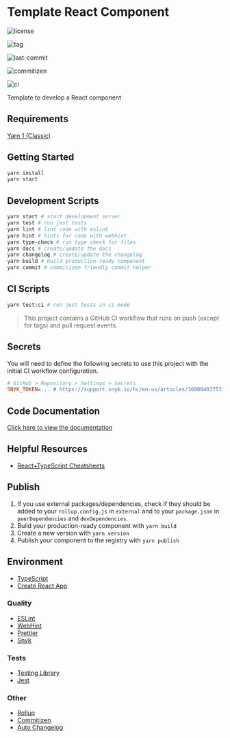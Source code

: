# Template React Component

![license](https://img.shields.io/github/license/kporten/template-react-component)

![tag](https://img.shields.io/github/v/tag/kporten/template-react-component)

![last-commit](https://img.shields.io/github/last-commit/kporten/template-react-component)

![commitizen](https://img.shields.io/badge/commitizen-friendly-brightgreen.svg)

![ci](https://github.com/kporten/template-react-component/workflows/CI/badge.svg?branch=master&event=push)

Template to develop a React component

## Requirements

[Yarn 1 (Classic)](https://classic.yarnpkg.com/lang/en/)

## Getting Started

```bash
yarn install
yarn start
```

## Development Scripts

```bash
yarn start # start development server
yarn test # run jest tests
yarn lint # lint code with eslint
yarn hint # hints for code with webhint
yarn type-check # run type check for files
yarn docs # create/update the docs
yarn changelog # create/update the changelog
yarn build # build production-ready component
yarn commit # commitizen friendly commit helper
```

## CI Scripts

```bash
yarn test:ci # run jest tests in ci mode
```

> This project contains a GitHub CI workflow that runs on push (except for tags) and pull request events.

## Secrets

You will need to define the following secrets to use this project with the initial CI workflow configuration.

```ini
# GitHub > Repository > Settings > Secrets
SNYK_TOKEN=... # https://support.snyk.io/hc/en-us/articles/360004037537-Authentication-for-third-party-tools
```

## Code Documentation

[Click here to view the documentation](./docs/README.md)

## Helpful Resources

- [React+TypeScript Cheatsheets](https://react-typescript-cheatsheet.netlify.app/)

## Publish

1. If you use external packages/dependencies, check if they should be added to your `rollup.config.js` in `external` and to your `package.json` in `peerDependencies` and `devDependencies`.
2. Build your production-ready component with `yarn build`
3. Create a new version with `yarn version`
4. Publish your component to the registry with `yarn publish`

## Environment

- [TypeScript](https://www.typescriptlang.org/)
- [Create React App](https://create-react-app.dev/)

### Quality

- [ESLint](https://eslint.org/)
- [WebHint](https://webhint.io/)
- [Prettier](https://prettier.io/)
- [Snyk](https://snyk.io/)

### Tests

- [Testing Library](https://testing-library.com/)
- [Jest](https://jestjs.io/)

### Other

- [Rollup](https://rollupjs.org/guide/en/)
- [Commitizen](http://commitizen.github.io/cz-cli/)
- [Auto Changelog](https://github.com/CookPete/auto-changelog)
